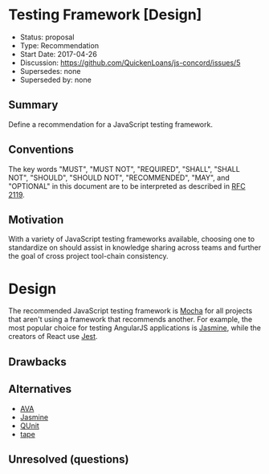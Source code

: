 # Testing Framework [Design]

  - Status: proposal
  - Type: Recommendation
  - Start Date: 2017-04-26
  - Discussion: https://github.com/QuickenLoans/js-concord/issues/5
  - Supersedes: none
  - Superseded by: none

## Summary

Define a recommendation for a JavaScript testing framework.

## Conventions

The key words "MUST", "MUST NOT", "REQUIRED", "SHALL", "SHALL NOT", "SHOULD",
"SHOULD NOT", "RECOMMENDED", "MAY", and "OPTIONAL" in this document are to be
interpreted as described in [RFC 2119](http://tools.ietf.org/html/rfc2119).

## Motivation

With a variety of JavaScript testing frameworks available, choosing one to
standardize on should assist in knowledge sharing across teams and further the
goal of cross project tool-chain consistency.

# Design

The recommended JavaScript testing framework is [Mocha] for all projects that aren't
using a framework that recommends another. For example, the most popular choice for testing AngularJS applications is [Jasmine], while the creators of React use [Jest].

## Drawbacks

## Alternatives

* [AVA]
* [Jasmine]
* [QUnit]
* [tape]

## Unresolved (questions)

[AVA]: https://github.com/avajs/ava
[Jasmine]: https://jasmine.github.io
[Jest]: https://facebook.github.io/jest/
[Mocha]: http://mochajs.org/
[QUnit]: https://qunitjs.com
[tape]: https://github.com/substack/tape
